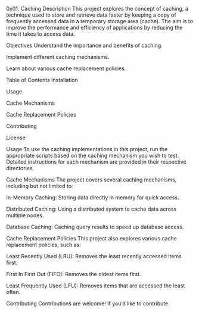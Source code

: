 0x01. Caching
Description
This project explores the concept of caching, a technique used to store and retrieve data faster by keeping a copy of frequently accessed data in a temporary storage area (cache). The aim is to improve the performance and efficiency of applications by reducing the time it takes to access data.

Objectives
Understand the importance and benefits of caching.

Implement different caching mechanisms.

Learn about various cache replacement policies.

Table of Contents
Installation

Usage

Cache Mechanisms

Cache Replacement Policies

Contributing

License

Usage
To use the caching implementations in this project, run the appropriate scripts based on the caching mechanism you wish to test. Detailed instructions for each mechanism are provided in their respective directories.

Cache Mechanisms
The project covers several caching mechanisms, including but not limited to:

In-Memory Caching: Storing data directly in memory for quick access.

Distributed Caching: Using a distributed system to cache data across multiple nodes.

Database Caching: Caching query results to speed up database access.

Cache Replacement Policies
This project also explores various cache replacement policies, such as:

Least Recently Used (LRU): Removes the least recently accessed items first.

First In First Out (FIFO): Removes the oldest items first.

Least Frequently Used (LFU): Removes items that are accessed the least often.

Contributing
Contributions are welcome! If you’d like to contribute.
